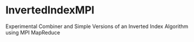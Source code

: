 InvertedIndexMPI
================

Experimental Combiner and Simple Versions of an Inverted Index Algorithm using MPI MapReduce
